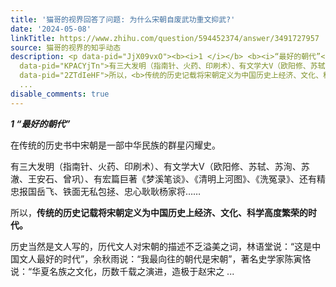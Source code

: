 ```yaml
---
title: '猫哥的视界回答了问题: 为什么宋朝自废武功重文抑武?'
date: '2024-05-08'
linkTitle: https://www.zhihu.com/question/594452374/answer/3491727957
source: 猫哥的视界的知乎动态
description: <p data-pid="JjX09vxO"><b><i>1 </i></b> <b><i>“最好的朝代”</i></b></p><p data-pid="TiPZc559">在传统的历史书中宋朝是一部中华民族的群星闪耀史。</p><p
  data-pid="KPACYjTn">有三大发明（指南针、火药、印刷术）、有文学大V（欧阳修、苏轼、苏洵、苏澈、王安石、曾巩）、有宏篇巨著《梦溪笔谈》、《清明上河图》、《洗冤录》、还有精忠报国岳飞、铁面无私包拯、忠心耿耿杨家将……</p><p
  data-pid="2ZTdIeHF">所以，<b>传统的历史记载将宋朝定义为中国历史上经济、文化、科学高度繁荣的时代。</b></p><p data-pid="5cpgfyeg">历史当然是文人写的，历代文人对宋朝的描述不乏溢美之词，林语堂说：“这是中国文人最好的时代”，余秋雨说：“我最向往的朝代是宋朝”，著名史学家陈寅恪说：“华夏名族之文化，历数千载之演进，造极于赵宋之
  ...
disable_comments: true
---
```

<p data-pid="JjX09vxO"><b><i>1 </i></b> <b><i>“最好的朝代”</i></b></p><p data-pid="TiPZc559">在传统的历史书中宋朝是一部中华民族的群星闪耀史。</p><p data-pid="KPACYjTn">有三大发明（指南针、火药、印刷术）、有文学大V（欧阳修、苏轼、苏洵、苏澈、王安石、曾巩）、有宏篇巨著《梦溪笔谈》、《清明上河图》、《洗冤录》、还有精忠报国岳飞、铁面无私包拯、忠心耿耿杨家将……</p><p data-pid="2ZTdIeHF">所以，<b>传统的历史记载将宋朝定义为中国历史上经济、文化、科学高度繁荣的时代。</b></p><p data-pid="5cpgfyeg">历史当然是文人写的，历代文人对宋朝的描述不乏溢美之词，林语堂说：“这是中国文人最好的时代”，余秋雨说：“我最向往的朝代是宋朝”，著名史学家陈寅恪说：“华夏名族之文化，历数千载之演进，造极于赵宋之 ...